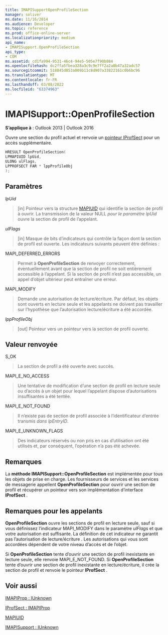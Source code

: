 ```yaml
---
title: IMAPISupportOpenProfileSection
manager: soliver
ms.date: 11/16/2014
ms.audience: Developer
ms.topic: reference
ms.prod: office-online-server
ms.localizationpriority: medium
api_name:
- IMAPISupport.OpenProfileSection
api_type:
- COM
ms.assetid: cd1fa994-9531-46c4-94e5-505e7f90b884
ms.openlocfilehash: dc2ffa5fbea328a3c9c9e7ff2a2a0b47a32adc57
ms.sourcegitcommit: 518845d053a009b11c8d907a33822161c0b6bc96
ms.translationtype: MT
ms.contentlocale: fr-FR
ms.lasthandoff: 03/08/2022
ms.locfileid: "63374963"
---
```

# <a name="imapisupportopenprofilesection"></a>IMAPISupport::OpenProfileSection

  
  
**S’applique à** : Outlook 2013 | Outlook 2016 
  
Ouvre une section du profil actuel et renvoie un [pointeur IProfSect](iprofsectimapiprop.md) pour un accès supplémentaire. 
  
```cpp
HRESULT OpenProfileSection(
LPMAPIUID lpUid,
ULONG ulFlags,
LPPROFSECT FAR * lppProfileObj
);
```

## <a name="parameters"></a>Paramètres

 _lpUid_
  
> [in] Pointeur vers la structure [MAPIUID](mapiuid.md) qui identifie la section de profil à ouvrir. La transmission de la valeur NULL  _pour le paramètre lpUid_ ouvre la section de profil de l’appelant. 
    
 _ulFlags_
  
> [in] Masque de bits d’indicateurs qui contrôle la façon dont la section de profil est ouverte. Les indicateurs suivants peuvent être définies :
    
MAPI_DEFERRED_ERRORS 
  
> Permet à **OpenProfileSection** de renvoyer correctement, éventuellement avant que la section de profil ne soit entièrement accessible à l’appelant. Si la section de profil n’est pas accessible, un appel d’objet ultérieur peut entraîner une erreur. 
    
MAPI_MODIFY 
  
> Demande une autorisation de lecture/écriture. Par défaut, les objets sont ouverts en lecture seule et les appelants ne doivent pas travailler sur l’hypothèse que l’autorisation lecture/écriture a été accordée. 
    
 _lppProfileObj_
  
> [out] Pointeur vers un pointeur vers la section de profil ouverte.
    
## <a name="return-value"></a>Valeur renvoyée

S_OK 
  
> La section de profil a été ouverte avec succès.
    
MAPI_E_NO_ACCESS 
  
> Une tentative de modification d’une section de profil en lecture seule ou d’accès à un objet pour lequel l’appelant dispose d’autorisations insuffisantes a été tentée.
    
MAPI_E_NOT_FOUND 
  
> Il n’existe pas de section de profil associée à l’identificateur d’entrée transmis  _dans lpEntryID_.
    
MAPI_E_UNKNOWN_FLAGS 
  
> Des indicateurs réservés ou non pris en cas d’utilisation ont été utilisés et, par conséquent, l’opération n’a pas été achevée.
    
## <a name="remarks"></a>Remarques

La **méthode IMAPISupport::OpenProfileSection** est implémentée pour tous les objets de prise en charge. Les fournisseurs de services et les services de messagerie appellent **OpenProfileSection** pour ouvrir une section de profil et récupérer un pointeur vers son implémentation d’interface **IProfSect** . 
  
## <a name="notes-to-callers"></a>Remarques pour les appelants

 **OpenProfileSection** ouvre les sections de profil en lecture seule, sauf si vous définissez l’indicateur MAPI_MODIFY dans le paramètre _ulFlags_ et que votre autorisation est suffisante. La définition de cet indicateur ne garantit pas l’autorisation de lecture/écriture . Les autorisations qui vous sont accordées dépendent de votre niveau d’accès et de l’objet. 
  
Si **OpenProfileSection** tente d’ouvrir une section de profil inexistante en lecture seule, elle renvoie MAPI_E_NOT_FOUND. Si **OpenProfileSection** tente d’ouvrir une section de profil inexistante en lecture/écriture, il crée la section de profil et renvoie le pointeur **IProfSect** . 
  
## <a name="see-also"></a>Voir aussi



[IMAPIProp : IUnknown](imapipropiunknown.md)
  
[IProfSect : IMAPIProp](iprofsectimapiprop.md)
  
[MAPIUID](mapiuid.md)
  
[IMAPISupport : IUnknown](imapisupportiunknown.md)

